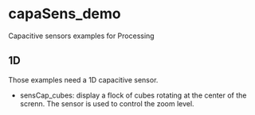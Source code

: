 # capaSens_demo
Capacitive sensors examples for Processing

## 1D
Those examples need a 1D capacitive sensor.
- sensCap_cubes: display a flock of cubes rotating at the center of the
  screnn. The sensor is used to control the zoom level.
